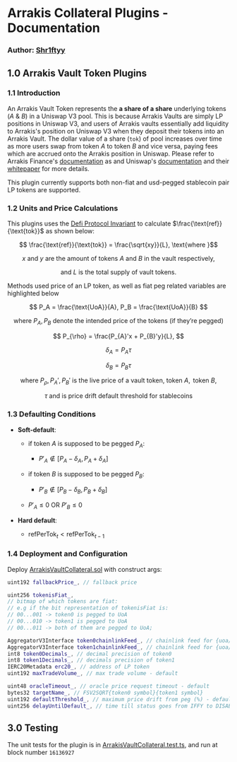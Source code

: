 # Arrakis Collateral Plugins - Documentation
### Author: [Shr1ftyy](https://github.com/Shr1ftyy)
## 1.0 Arrakis Vault Token Plugins 

### 1.1 Introduction 

An Arrakis Vault Token represents the **a share of a share** underlying tokens ($A$ & $B$) in a Uniswap V3 pool. This is because Arrakis Vaults are simply LP positions in Uniswap V3, and users of Arrakis vaults essentially add liquidity to Arrakis's position on Uniswap V3 when they deposit their tokens into an Arrakis Vault.
The dollar value of a share (`tok`) of pool increases over time as more users swap from token $A$ 
to token $B$ and vice versa, paying fees which are accrued onto the Arrakis position in Uniswap. Please refer to Arrakis 
Finance's [documentation](https://docs.arrakis.fi/) as and Uniswap's [documentation](https://docs.uniswap.org/contracts/v3/reference/overview) and their [whitepaper](https://uniswap.org/whitepaper-v3.pd) for more details. 

This plugin currently supports both non-fiat and usd-pegged stablecoin pair LP tokens are supported.

### 1.2 Units and Price Calculations

This plugins uses the [Defi Protocol Invariant](https://github.com/reserve-protocol/protocol/blob/master/docs/collateral.md#defi-protocol-invariant) to calculate $\frac{\text{ref}}{\text{tok}}$ as shown below:

$$ \frac{\text{ref}}{\text{tok}} = \frac{\sqrt{xy}}{L}, \text{where }$$

$$ x \text{ and } y \text{ are the amount of tokens } A \text{ and } B \text{ in the vault respectively,} $$

$$ \text{and } L \text{ is the total } \text{supply of vault tokens. } $$

Methods used price of an LP token, as well as fiat peg related variables are highlighted below

$$ P_A = \frac{\text{UoA}}{A}, P_B = \frac{\text{UoA}}{B} $$

$$ \text{where } P_A, P_B \text{ denote the intended price of the tokens (if they're pegged)} $$

$$ P_{\rho} = \frac{P_{A}'x + P_{B}'y}{L}, $$

$$ \delta_A = P_A \tau $$

$$ \delta_B = P_B \tau $$

$$ \text{where } P_{\rho}, P_{A}',  P_{B}' \text{ is the live price of a vault token, token } A, \text{ token } B, $$

$$ \tau \text{ and is price drift default threshold for stablecoins} $$

### 1.3 Defaulting Conditions    
- **Soft-default**:
  - if token $A$ is supposed to be pegged $P_A$:
    - $P'_A \notin [P_A - \delta_A, P_A + \delta_A]$

  - if token $B$ is supposed to be pegged $P_B$:
    - $P'_B \notin [P_B - \delta_B, P_B + \delta_B]$ 
  
  - $P'_A \le 0$ OR $P'_B \le 0$

- **Hard default**: 
  - $\text{refPerTok} _{t} \lt \text{refPerTok} _{t-1}$

### 1.4 Deployment and Configuration

Deploy [ArrakisVaultCollateral.sol](./ArrakisVaultCollateral.sol) with construct args:
``` cpp
uint192 fallbackPrice_, // fallback price

uint256 tokenisFiat_, 
// bitmap of which tokens are fiat:
// e.g if the bit representation of tokenisFiat is:
// 00...001 -> token0 is pegged to UoA
// 00...010 -> token1 is pegged to UoA
// 00...011 -> both of them are pegged to UoA;

AggregatorV3Interface token0chainlinkFeed_, // chainlink feed for {uoa/token0}
AggregatorV3Interface token1chainlinkFeed_, // chainlink feed for {uoa/token1}
int8 token0Decimals_, // decimal precision of token0
int8 token1Decimals_, // decimals precision of token1
IERC20Metadata erc20_, // address of LP token
uint192 maxTradeVolume_, // max trade volume - default

uint48 oracleTimeout_, // oracle price request timeout - default
bytes32 targetName_, // FSV2SQRT{token0 symbol}{token1 symbol}
uint192 defaultThreshold_, // maximum price drift from peg (%) - default
uint256 delayUntilDefault_, // time till status goes from IFFY to DISABLED
```
## 3.0 Testing 
The unit tests for the plugin is in [ArrakisVaultCollateral.test.ts](../../../test/integration/individual-collateral/ArrakisVaultCollateral.test.ts), and run at block number `16136927`
<!-- 
## 4.0 Addressing Slither Findings
Slither was used to scan the plugin contracts for vulnerabilities, the reported findings for each contract are described below:

- `ArrakisVaultCollateral.sol`:
  - `Possible reentrancy in refresh() initiated by the external call IArrakisPair(address(erc20)).addInterest().  - L#68`. This external call does not create a reentrancy attack vector in this contract, and hence can be dismissed. -->